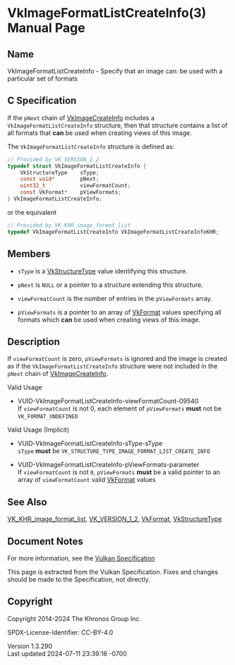 # VkImageFormatListCreateInfo(3) Manual Page

## Name

VkImageFormatListCreateInfo - Specify that an image can: be used with a
particular set of formats



## <a href="#_c_specification" class="anchor"></a>C Specification

If the `pNext` chain of [VkImageCreateInfo](https://registry.khronos.org/vulkan/specs/1.3-extensions/man/html/VkImageCreateInfo.html)
includes a `VkImageFormatListCreateInfo` structure, then that structure
contains a list of all formats that **can** be used when creating views
of this image.

The `VkImageFormatListCreateInfo` structure is defined as:

``` c
// Provided by VK_VERSION_1_2
typedef struct VkImageFormatListCreateInfo {
    VkStructureType    sType;
    const void*        pNext;
    uint32_t           viewFormatCount;
    const VkFormat*    pViewFormats;
} VkImageFormatListCreateInfo;
```

or the equivalent

``` c
// Provided by VK_KHR_image_format_list
typedef VkImageFormatListCreateInfo VkImageFormatListCreateInfoKHR;
```

## <a href="#_members" class="anchor"></a>Members

- `sType` is a [VkStructureType](https://registry.khronos.org/vulkan/specs/1.3-extensions/man/html/VkStructureType.html) value identifying
  this structure.

- `pNext` is `NULL` or a pointer to a structure extending this
  structure.

- `viewFormatCount` is the number of entries in the `pViewFormats`
  array.

- `pViewFormats` is a pointer to an array of [VkFormat](https://registry.khronos.org/vulkan/specs/1.3-extensions/man/html/VkFormat.html)
  values specifying all formats which **can** be used when creating
  views of this image.

## <a href="#_description" class="anchor"></a>Description

If `viewFormatCount` is zero, `pViewFormats` is ignored and the image is
created as if the `VkImageFormatListCreateInfo` structure were not
included in the `pNext` chain of
[VkImageCreateInfo](https://registry.khronos.org/vulkan/specs/1.3-extensions/man/html/VkImageCreateInfo.html).

Valid Usage

- <a href="#VUID-VkImageFormatListCreateInfo-viewFormatCount-09540"
  id="VUID-VkImageFormatListCreateInfo-viewFormatCount-09540"></a>
  VUID-VkImageFormatListCreateInfo-viewFormatCount-09540  
  If `viewFormatCount` is not 0, each element of `pViewFormats` **must**
  not be `VK_FORMAT_UNDEFINED`

Valid Usage (Implicit)

- <a href="#VUID-VkImageFormatListCreateInfo-sType-sType"
  id="VUID-VkImageFormatListCreateInfo-sType-sType"></a>
  VUID-VkImageFormatListCreateInfo-sType-sType  
  `sType` **must** be `VK_STRUCTURE_TYPE_IMAGE_FORMAT_LIST_CREATE_INFO`

- <a href="#VUID-VkImageFormatListCreateInfo-pViewFormats-parameter"
  id="VUID-VkImageFormatListCreateInfo-pViewFormats-parameter"></a>
  VUID-VkImageFormatListCreateInfo-pViewFormats-parameter  
  If `viewFormatCount` is not `0`, `pViewFormats` **must** be a valid
  pointer to an array of `viewFormatCount` valid
  [VkFormat](https://registry.khronos.org/vulkan/specs/1.3-extensions/man/html/VkFormat.html) values

## <a href="#_see_also" class="anchor"></a>See Also

[VK_KHR_image_format_list](https://registry.khronos.org/vulkan/specs/1.3-extensions/man/html/VK_KHR_image_format_list.html),
[VK_VERSION_1_2](https://registry.khronos.org/vulkan/specs/1.3-extensions/man/html/VK_VERSION_1_2.html), [VkFormat](https://registry.khronos.org/vulkan/specs/1.3-extensions/man/html/VkFormat.html),
[VkStructureType](https://registry.khronos.org/vulkan/specs/1.3-extensions/man/html/VkStructureType.html)

## <a href="#_document_notes" class="anchor"></a>Document Notes

For more information, see the <a
href="https://registry.khronos.org/vulkan/specs/1.3-extensions/html/vkspec.html#VkImageFormatListCreateInfo"
target="_blank" rel="noopener">Vulkan Specification</a>

This page is extracted from the Vulkan Specification. Fixes and changes
should be made to the Specification, not directly.

## <a href="#_copyright" class="anchor"></a>Copyright

Copyright 2014-2024 The Khronos Group Inc.

SPDX-License-Identifier: CC-BY-4.0

Version 1.3.290  
Last updated 2024-07-11 23:39:16 -0700
